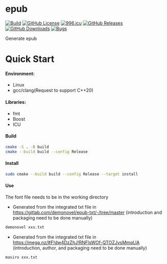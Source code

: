 # epub

[![Build](https://github.com/KaiserLancelot/epub/workflows/Build/badge.svg)](https://github.com/KaiserLancelot/epub/actions?query=workflow%3ABuild)
[![GitHub License](https://img.shields.io/github/license/KaiserLancelot/epub)](https://raw.githubusercontent.com/KaiserLancelot/epub/master/LICENSE)
[![996.icu](https://img.shields.io/badge/link-996.icu-red.svg)](https://996.icu)
[![GitHub Releases](https://img.shields.io/github/release/KaiserLancelot/epub)](https://github.com/KaiserLancelot/epub/releases/latest)
[![GitHub Downloads](https://img.shields.io/github/downloads/KaiserLancelot/epub/total)](https://github.com/KaiserLancelot/epub/releases)
[![Bugs](https://img.shields.io/github/issues/KaiserLancelot/epub/bug)](https://github.com/KaiserLancelot/epub/issues?q=is%3Aopen+is%3Aissue+label%3Abug)

Generate epub

# Quick Start

#### Environment:

- Linux
- gcc/clang(Request to support C++20)

#### Libraries:

- fmt
- Boost
- ICU

#### Build

```bash
cmake -S . -B build
cmake --build build --config Release
```

#### Install

```bash
sudo cmake --build build --config Release --target install
```

#### Use

The font file needs to be in the working directory

- Generated from the integrated txt file in https://gitlab.com/demonovel/epub-txt/-/tree/master (introduction and packaging need to be done manually)

```bash
demonovel xxx.txt
```

- Generated from the integrated txt file in https://mega.nz/#F!dw4DzZhJ!RNFlsWOf-QTOZJvsMmqLlA (introduction, author, and packaging need to be done manually)

```bash
masiro xxx.txt
```
